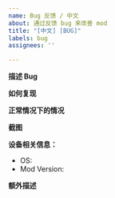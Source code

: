 ```yaml
---
name: Bug 反馈 / 中文
about: 通过反馈 bug 来改善 mod
title: "[中文] [BUG]"
labels: bug
assignees: ''

---
```


**描述 Bug**

**如何复现**

**正常情况下的情况**

**截图**

**设备相关信息：**
 - OS: 
 - Mod Version: 

**额外描述**
